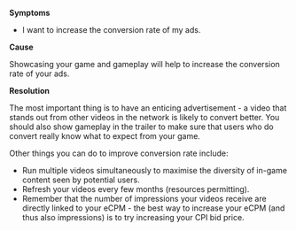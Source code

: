 
        

**Symptoms** 

*   I want to increase the conversion rate of my ads.

**Cause** 

Showcasing your game and gameplay will help to increase the conversion rate of your ads.

**Resolution** 

The most important thing is to have an enticing advertisement - a video that stands out from other videos in the network is likely to convert better. You should also show gameplay in the trailer to make sure that users who do convert really know what to expect from your game.

Other things you can do to improve conversion rate include:

*   Run multiple videos simultaneously to maximise the diversity of in-game content seen by potential users.
*   Refresh your videos every few months (resources permitting).
*   Remember that the number of impressions your videos receive are directly linked to your eCPM - the best way to increase your eCPM (and thus also impressions) is to try increasing your CPI bid price.

      